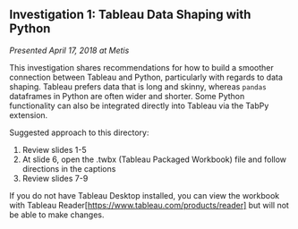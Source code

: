 ## Investigation 1: Tableau Data Shaping with Python
*Presented April 17, 2018 at Metis*

This investigation shares recommendations for how to build a smoother connection between Tableau and Python, particularly with regards to data shaping. Tableau prefers data that is long and skinny, whereas `pandas` dataframes in Python are often wider and shorter. Some Python functionality can also be integrated directly into Tableau via the TabPy extension.

Suggested approach to this directory:
1. Review slides 1-5
2. At slide 6, open the .twbx (Tableau Packaged Workbook) file and follow directions in the captions
3. Review slides 7-9

If you do not have Tableau Desktop installed, you can view the workbook with Tableau Reader[https://www.tableau.com/products/reader] but will not be able to make changes. 
